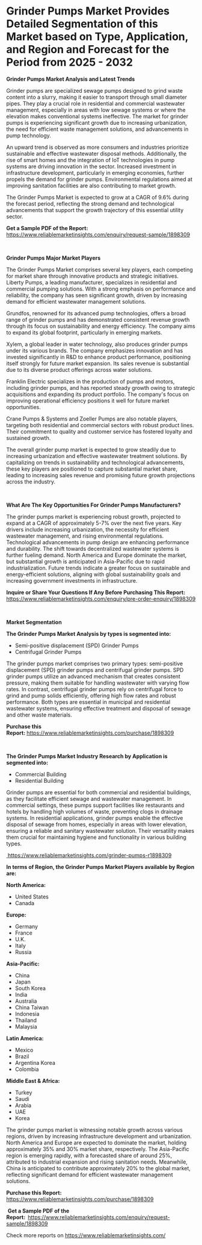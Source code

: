 <p><h1>Grinder Pumps Market Provides Detailed Segmentation of this Market based on Type, Application, and Region and Forecast for the Period from 2025 - 2032</h1></p><p><strong>Grinder Pumps Market Analysis and Latest Trends</strong></p>
<p><p>Grinder pumps are specialized sewage pumps designed to grind waste content into a slurry, making it easier to transport through small diameter pipes. They play a crucial role in residential and commercial wastewater management, especially in areas with low sewage systems or where the elevation makes conventional systems ineffective. The market for grinder pumps is experiencing significant growth due to increasing urbanization, the need for efficient waste management solutions, and advancements in pump technology.</p><p>An upward trend is observed as more consumers and industries prioritize sustainable and effective wastewater disposal methods. Additionally, the rise of smart homes and the integration of IoT technologies in pump systems are driving innovation in the sector. Increased investment in infrastructure development, particularly in emerging economies, further propels the demand for grinder pumps. Environmental regulations aimed at improving sanitation facilities are also contributing to market growth. </p><p>The Grinder Pumps Market is expected to grow at a CAGR of 9.6% during the forecast period, reflecting the strong demand and technological advancements that support the growth trajectory of this essential utility sector.</p></p>
<p><strong>Get a Sample PDF of the Report:&nbsp;</strong> <a href="https://www.reliablemarketinsights.com/enquiry/request-sample/1898309?utm_campaign=2441&utm_medium=2&utm_source=Github&utm_content=ia&utm_term=08042025&utm_id=grinder-pumps">https://www.reliablemarketinsights.com/enquiry/request-sample/1898309</a></p>
<p>&nbsp;</p>
<p><strong>Grinder Pumps Major Market Players</strong></p>
<p><p>The Grinder Pumps Market comprises several key players, each competing for market share through innovative products and strategic initiatives. Liberty Pumps, a leading manufacturer, specializes in residential and commercial pumping solutions. With a strong emphasis on performance and reliability, the company has seen significant growth, driven by increasing demand for efficient wastewater management solutions.</p><p>Grundfos, renowned for its advanced pump technologies, offers a broad range of grinder pumps and has demonstrated consistent revenue growth through its focus on sustainability and energy efficiency. The company aims to expand its global footprint, particularly in emerging markets.</p><p>Xylem, a global leader in water technology, also produces grinder pumps under its various brands. The company emphasizes innovation and has invested significantly in R&D to enhance product performance, positioning itself strongly for future market expansion. Its sales revenue is substantial due to its diverse product offerings across water solutions.</p><p>Franklin Electric specializes in the production of pumps and motors, including grinder pumps, and has reported steady growth owing to strategic acquisitions and expanding its product portfolio. The company's focus on improving operational efficiency positions it well for future market opportunities.</p><p>Crane Pumps & Systems and Zoeller Pumps are also notable players, targeting both residential and commercial sectors with robust product lines. Their commitment to quality and customer service has fostered loyalty and sustained growth.</p><p>The overall grinder pump market is expected to grow steadily due to increasing urbanization and effective wastewater treatment solutions. By capitalizing on trends in sustainability and technological advancements, these key players are positioned to capture substantial market share, leading to increasing sales revenue and promising future growth projections across the industry.</p></p>
<p>&nbsp;</p>
<p><strong>What Are The Key Opportunities For Grinder Pumps Manufacturers?</strong></p>
<p><p>The grinder pumps market is experiencing robust growth, projected to expand at a CAGR of approximately 5-7% over the next five years. Key drivers include increasing urbanization, the necessity for efficient wastewater management, and rising environmental regulations. Technological advancements in pump design are enhancing performance and durability. The shift towards decentralized wastewater systems is further fueling demand. North America and Europe dominate the market, but substantial growth is anticipated in Asia-Pacific due to rapid industrialization. Future trends indicate a greater focus on sustainable and energy-efficient solutions, aligning with global sustainability goals and increasing government investments in infrastructure.</p></p>
<p><strong>Inquire or Share Your Questions If Any Before Purchasing This Report:</strong> <a href="https://www.reliablemarketinsights.com/enquiry/pre-order-enquiry/1898309?utm_campaign=2441&utm_medium=2&utm_source=Github&utm_content=ia&utm_term=08042025&utm_id=grinder-pumps">https://www.reliablemarketinsights.com/enquiry/pre-order-enquiry/1898309</a></p>
<p>&nbsp;</p>
<p><strong>Market Segmentation</strong></p>
<p><strong>The Grinder Pumps Market Analysis by types is segmented into:</strong></p>
<p><ul><li>Semi-positive displacement (SPD) Grinder Pumps</li><li>Centrifugal Grinder Pumps</li></ul></p>
<p><p>The grinder pumps market comprises two primary types: semi-positive displacement (SPD) grinder pumps and centrifugal grinder pumps. SPD grinder pumps utilize an advanced mechanism that creates consistent pressure, making them suitable for handling wastewater with varying flow rates. In contrast, centrifugal grinder pumps rely on centrifugal force to grind and pump solids efficiently, offering high flow rates and robust performance. Both types are essential in municipal and residential wastewater systems, ensuring effective treatment and disposal of sewage and other waste materials.</p></p>
<p><strong>Purchase this Report:&nbsp;</strong><a href="https://www.reliablemarketinsights.com/purchase/1898309?utm_campaign=2441&utm_medium=2&utm_source=Github&utm_content=ia&utm_term=08042025&utm_id=grinder-pumps">https://www.reliablemarketinsights.com/purchase/1898309</a></p>
<p>&nbsp;</p>
<p><strong>The Grinder Pumps Market Industry Research by Application is segmented into:</strong></p>
<p><ul><li>Commercial Building</li><li>Residential Building</li></ul></p>
<p><p>Grinder pumps are essential for both commercial and residential buildings, as they facilitate efficient sewage and wastewater management. In commercial settings, these pumps support facilities like restaurants and hotels by handling high volumes of waste, preventing clogs in drainage systems. In residential applications, grinder pumps enable the effective disposal of sewage from homes, especially in areas with lower elevation, ensuring a reliable and sanitary wastewater solution. Their versatility makes them crucial for maintaining hygiene and functionality in various building types.</p></p>
<p><a href="https://www.reliablemarketinsights.com/grinder-pumps-r1898309?utm_campaign=2441&utm_medium=2&utm_source=Github&utm_content=ia&utm_term=08042025&utm_id=grinder-pumps">&nbsp;https://www.reliablemarketinsights.com/grinder-pumps-r1898309</a></p>
<p><strong>In terms of Region, the Grinder Pumps Market Players available by Region are:</strong></p>
<p>
    <p> <strong> North America: </strong>
        <ul>
            <li>United States</li>
            <li>Canada</li>
        </ul>
        </p> 
    <p> <strong> Europe: </strong>
        <ul>
            <li>Germany</li>
            <li>France</li>
            <li>U.K.</li>
            <li>Italy</li>
            <li>Russia</li>
        </ul>
        </p> 
    <p> <strong> Asia-Pacific: </strong>
        <ul>
            <li>China</li>
            <li>Japan</li>
            <li>South Korea</li>
            <li>India</li>
            <li>Australia</li>
            <li>China Taiwan</li>
            <li>Indonesia</li>
            <li>Thailand</li>
            <li>Malaysia</li>
        </ul>
        </p> 
    <p> <strong> Latin America: </strong>
        <ul>
            <li>Mexico</li>
            <li>Brazil</li>
            <li>Argentina Korea</li>
            <li>Colombia</li>
        </ul>
        </p> 
    <p> <strong> Middle East & Africa: </strong>
        <ul>
            <li>Turkey</li>
            <li>Saudi</li>
            <li>Arabia</li>
            <li>UAE</li>
            <li>Korea</li>
        </ul>
    </p>
    </p>
<p><p>The grinder pumps market is witnessing notable growth across various regions, driven by increasing infrastructure development and urbanization. North America and Europe are expected to dominate the market, holding approximately 35% and 30% market share, respectively. The Asia-Pacific region is emerging rapidly, with a forecasted share of around 25%, attributed to industrial expansion and rising sanitation needs. Meanwhile, China is anticipated to contribute approximately 20% to the global market, reflecting significant demand for efficient wastewater management solutions.</p></p>
<p><strong>Purchase this Report: </strong><a href="https://www.reliablemarketinsights.com/purchase/1898309?utm_campaign=2441&utm_medium=2&utm_source=Github&utm_content=ia&utm_term=08042025&utm_id=grinder-pumps">https://www.reliablemarketinsights.com/purchase/1898309</a></p>
<p>&nbsp;<strong>Get a Sample PDF of the Report:&nbsp;&nbsp;</strong><a href="https://www.reliablemarketinsights.com/enquiry/request-sample/1898309?utm_campaign=2441&utm_medium=2&utm_source=Github&utm_content=ia&utm_term=08042025&utm_id=grinder-pumps">https://www.reliablemarketinsights.com/enquiry/request-sample/1898309</a></p>
<p><strong></strong></p>
<p>Check more reports on <a href="https://www.reliablemarketinsights.com/?utm_campaign=2441&utm_medium=2&utm_source=Github&utm_content=ia&utm_term=08042025&utm_id=grinder-pumps">https://www.reliablemarketinsights.com/</a></p>
